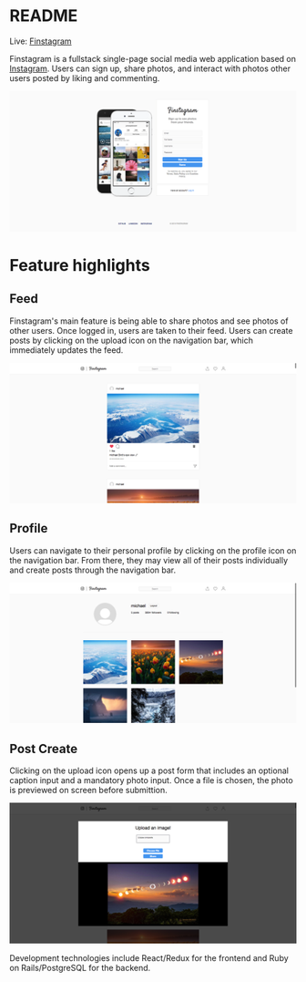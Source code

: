 # README

Live: [Finstagram](https://finstagram-aa.herokuapp.com/#/ "Finstagram")

Finstagram is a fullstack single-page social media web application based on [Instagram](https://www.instagram.com/ "Instagram"). Users can sign up, share photos, and interact with photos other users posted by liking and commenting.

![](./readme_images/splash-ss.png)

# Feature highlights

## Feed

Finstagram's main feature is being able to share photos and see photos of other users. Once logged in, users are taken to their feed. Users can create posts by clicking on the upload icon on the navigation bar, which immediately updates the feed.

![](./readme_images/feed-ss.png)

## Profile

Users can navigate to their personal profile by clicking on the profile icon on the navigation bar. From there, they may view all of their posts individually and create posts through the navigation bar.

![](./readme_images/profile-ss.png)

## Post Create

Clicking on the upload icon opens up a post form that includes an optional caption input and a mandatory photo input. Once a file is chosen, the photo is previewed on screen before submittion.

![](./readme_images/upload-ss.png)

Development technologies include React/Redux for the frontend and Ruby on Rails/PostgreSQL for the backend.